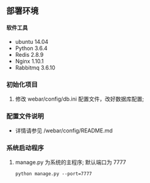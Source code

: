 ## 部署环境 ##

#### 软件工具 ####
* ubuntu 14.04
* Python 3.6.4
* Redis 2.8.9
* Nginx 1.10.1
* Rabbitmq 3.6.10


### 初始化项目 ###
1. 修改 webar/config/db.ini 配置文件，改好数据库配置;



###  配置文件说明 ###
* 详情请参见 /webar/config/README.md


### 系统启动程序  ###
1. manage.py 为系统的主程序; 默认端口为 7777

   ```
   python manage.py --port=7777
   ```
